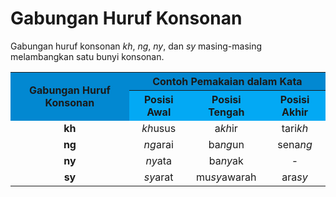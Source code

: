 # Gabungan Huruf Konsonan

Gabungan huruf konsonan _kh_, _ng_, _ny_, dan _sy_ masing-masing melambangkan satu bunyi konsonan.

<table>
  <colgroup>
  <tr>
    <th rowspan="2" style="text-align:center;vertical-align:middle;font-weight:700; background:#0288D1;">Gabungan Huruf Konsonan</th>
    <th colspan="3" style="text-align:center;font-weight:700;background:#0288D1;">Contoh Pemakaian dalam Kata</th>
  </tr>
  <tr>
    <th style="font-weight:700;background:#03A9F4;">Posisi Awal</th>
    <th style="font-weight:700;background:#03A9F4;">Posisi Tengah</th>
    <th style="font-weight:700;background:#03A9F4;">Posisi Akhir</th>
  </tr>
  <tr>
   <td style="text-align: center"><b>kh</b></td>
    <td style="text-align: center"><em>kh</em>usus</td>
    <td style="text-align: center">a<em>kh</em>ir</td>
    <td style="text-align: center">tari<em>kh</em></td>
  </tr>
  <tr>
    <td style="text-align: center"><b>ng</b></td>
    <td style="text-align: center"><em>ng</em>arai</td>
    <td style="text-align: center">ba<em>ng</em>un</td>
    <td style="text-align: center">sena<em>ng</em></td>
  </tr>
  <tr>
    <td style="text-align: center"><b>ny</b></td>
    <td style="text-align: center"><em>ny</em>ata</td>
    <td style="text-align: center">ba<em>ny</em>ak</td>
    <td style="text-align: center">-</td>
  </tr>
  <tr>
    <td style="text-align: center"><b>sy</b></td>
    <td style="text-align: center"><em>sy</em>arat</td>
    <td style="text-align: center">mu<em>sy</em>awarah</td>
    <td style="text-align: center">ara<em>sy</em></td>
  </tr>
</table>
